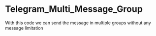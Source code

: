 # Telegram_Multi_Message_Group
With this code we can send the message in multiple groups without any message limitation
